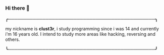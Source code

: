 ### Hi there 👋
**╭───────────────────────────────────────────────╮**

my nickname is **clust3r**, i study programming since i was 14 and currently i'm 16 years old. I intend to study more areas like hacking, reversing and others.

**╰───────────────────────────────────────────────╯**
